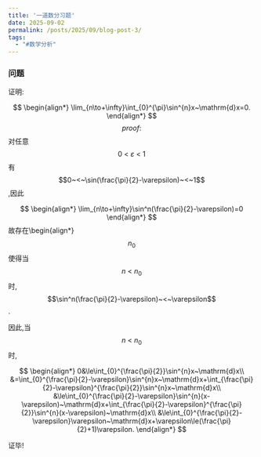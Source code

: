 ```yaml
---
title: '一道数分习题'
date: 2025-09-02
permalink: /posts/2025/09/blog-post-3/
tags:
  - "#数学分析"
---
```

### 问题

证明:


$$
\begin{align*}
\lim_{n\to+\infty}\int_{0}^{\pi}\sin^{n}x~\mathrm{d}x=0.
\end{align*}
$$
$$proof:$$对任意$$0~<~\varepsilon~<~1$$有$$0~<~\sin(\frac{\pi}{2}-\varepsilon)~<~1$$,因此


$$
\begin{align*}
\lim_{n\to+\infty}\sin^n(\frac{\pi}{2}-\varepsilon)=0
\end{align*}
$$
故存在\begin{align*}$$n_0$$使得当$$n~<~n_0$$时,$$\sin^n(\frac{\pi}{2}-\varepsilon)~<~\varepsilon$$.

因此,当$$n~<~n_0$$时,


$$
\begin{align*}
0&\le\int_{0}^{\frac{\pi}{2}}\sin^{n}x~\mathrm{d}x\\
&=\int_{0}^{\frac{\pi}{2}-\varepsilon}\sin^{n}x~\mathrm{d}x+\int_{\frac{\pi}{2}-\varepsilon}^{\frac{\pi}{2}}\sin^{n}x~\mathrm{d}x\\
&\le\int_{0}^{\frac{\pi}{2}-\varepsilon}\sin^{n}(x-\varepsilon)~\mathrm{d}x+\int_{\frac{\pi}{2}-\varepsilon}^{\frac{\pi}{2}}\sin^{n}(x-\varepsilon)~\mathrm{d}x\\
&\le\int_{0}^{\frac{\pi}{2}-\varepsilon}\varepsilon~\mathrm{d}x+\varepsilon\le(\frac{\pi}{2}+1)\varepsilon.
\end{align*}
$$


证毕!
